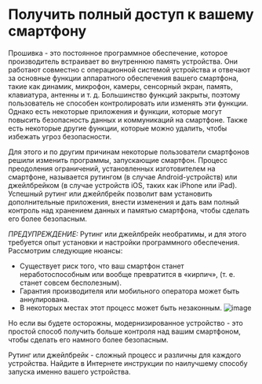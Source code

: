 [Title]: # (Получить полный доступ к вашему смартфону)
[Order]: # (9)

# Получить полный доступ к вашему смартфону

Прошивка - это постоянное программное обеспечение, которое производитель встраивает во внутреннюю память устройства. Они работают совместно с операционной системой устройства и отвечают за основные функции аппаратного обеспечения вашего смартфона, такие как динамик, микрофон, камеры, сенсорный экран, память, клавиатура, антенны и т. д. Большинство функций закрыты, поэтому пользователь не способен контролировать или изменять эти функции. Однако есть некоторые приложения и функции, которые могут повысить безопасность данных и коммуникаций на смартфоне. Также есть некоторые другие функции, которые можно удалить, чтобы избежать угроз безопасности.

Для этого и по другим причинам некоторые пользователи смартфонов решили изменить программы, запускающие смартфон. Процесс преодоления ограничений, установленных изготовителем на смартфоне, называется рутингом (в случае Android-устройств) или джейлбрейком (в случае устройств iOS, таких как iPhone или iPad). Успешный рутинг или джейлбрейк позволит вам установить дополнительные приложения, внести изменения и дать вам полный контроль над хранением данных и памятью смартфона, чтобы сделать его более безопасным.

_ПРЕДУПРЕЖДЕНИЕ:_ Рутинг или джейлбрейк необратимы, и для этого требуется опыт установки и настройки программного обеспечения. Рассмотрим следующие нюансы:

* Существует риск того, что ваш смартфон станет неработоспособным или вообще  превратится в «кирпич», (т. е. станет совсем бесполезным).
* Гарантия производителя или мобильного оператора может быть аннулирована.
* В некоторых местах этот процесс может быть незаконным.
![image](mobileexp1.png)

Но если вы будете осторожны, модернизированное устройство - это простой способ получить больше контроля над вашим смартфоном, чтобы сделать его намного более безопасным.

Рутинг или джейлбрейк - сложный процесс и различны для каждого устройства. Найдите в Интернете инструкции по наилучшему способу запуска именно вашего устройства.
